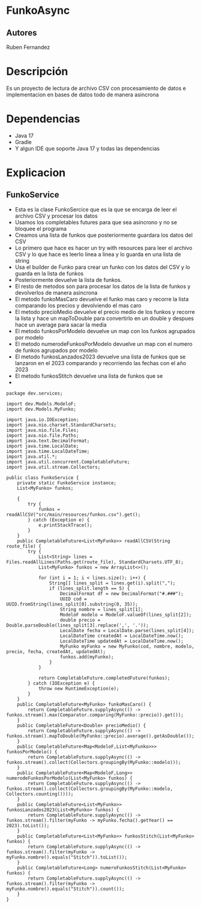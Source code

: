# FunkoAsync

Autores
-------
Ruben Fernandez

# Descripción
Es un proyecto de lectura de archivo CSV con procesamiento de datos e implementacion en bases de datos todo de manera asincrona

# Dependencias
* Java 17
* Gradle 
* Y algun IDE que soporte Java 17 y todas las dependencias

# Explicacion

## FunkoService 
* Esta es la clase FunkoSercice que es la que se encarga de leer el archivo CSV y procesar los datos
* Usamos los completables futures para que sea asincrono y no se bloquee el programa
* Creamos una lista de funkos que posteriormente guardara los datos del CSV
* Lo primero que hace es hacer un try with resources para leer el archivo CSV y lo que hace es leerlo linea a linea y lo guarda en una lista de string
* Usa el builder de Funko para crear un funko con los datos del CSV y lo guarda en la lista de funkos
* Posteriormente devuelve la lista de funkos.
* El resto de metodos son para procesar los datos de la lista de funkos y devolverlos de manera asincrona
* El metodo funkoMasCaro devuelve el funko mas caro y recorre la lista comparando los precios y devolviendo el mas caro
* El metodo precioMedio devuelve el precio medio de los funkos y recorre la lista y hace un mapToDouble para convertirlo en un double y despues hace un average para sacar la media
* El metodo funkosPorModelo devuelve un map con los funkos agrupados por modelo
* El metodo numerodeFunkosPorModelo devuelve un map con el numero de funkos agrupados por modelo
* El metodo funkosLanzados2023 devuelve una lista de funkos que se lanzaron en el 2023 comparando y recorriendo las fechas con el año 2023
* El metodo funkosStitch devuelve una lista de funkos que se 
* 
````
package dev.services;

import dev.Models.ModeloF;
import dev.Models.MyFunko;

import java.io.IOException;
import java.nio.charset.StandardCharsets;
import java.nio.file.Files;
import java.nio.file.Paths;
import java.text.DecimalFormat;
import java.time.LocalDate;
import java.time.LocalDateTime;
import java.util.*;
import java.util.concurrent.CompletableFuture;
import java.util.stream.Collectors;

public class FunkoService {
    private static FunkoService instance;
    List<MyFunko> funkos;

    {
        try {
            funkos = readAllCSV("src/main/resources/funkos.csv").get();
        } catch (Exception e) {
            e.printStackTrace();
        }
    }
    public CompletableFuture<List<MyFunko>> readAllCSV(String route_file) {
        try {
            List<String> lines = Files.readAllLines(Paths.get(route_file), StandardCharsets.UTF_8);
            List<MyFunko> funkos = new ArrayList<>();

            for (int i = 1; i < lines.size(); i++) {
                String[] lines_split = lines.get(i).split(",");
                if (lines_split.length == 5) {
                    DecimalFormat df = new DecimalFormat("#.###");
                    UUID cod = UUID.fromString(lines_split[0].substring(0, 35));
                    String nombre = lines_split[1];
                    ModeloF modelo = ModeloF.valueOf(lines_split[2]);
                    double precio = Double.parseDouble(lines_split[3].replace(',', '.'));
                    LocalDate fecha = LocalDate.parse(lines_split[4]);
                    LocalDateTime createdAt = LocalDateTime.now();
                    LocalDateTime updatedAt = LocalDateTime.now();
                    MyFunko myFunko = new MyFunko(cod, nombre, modelo, precio, fecha, createdAt, updatedAt);
                    funkos.add(myFunko);
                }
            }

            return CompletableFuture.completedFuture(funkos);
        } catch (IOException e) {
            throw new RuntimeException(e);
        }
    }
    public CompletableFuture<MyFunko> funkoMasCaro() {
        return CompletableFuture.supplyAsync(() -> funkos.stream().max(Comparator.comparing(MyFunko::precio)).get());
    }
    public CompletableFuture<Double> precioMedio() {
        return CompletableFuture.supplyAsync(() -> funkos.stream().mapToDouble(MyFunko::precio).average().getAsDouble());
    }
    public CompletableFuture<Map<ModeloF,List<MyFunko>>> funkosPorModelo() {
        return CompletableFuture.supplyAsync(() -> funkos.stream().collect(Collectors.groupingBy(MyFunko::modelo)));
    }
    public CompletableFuture<Map<ModeloF,Long>> numerodeFunkosPorModelo(List<MyFunko> funkos) {
        return CompletableFuture.supplyAsync(() -> funkos.stream().collect(Collectors.groupingBy(MyFunko::modelo, Collectors.counting())));
    }
    public CompletableFuture<List<MyFunko>> funkosLanzados2023(List<MyFunko> funkos) {
        return CompletableFuture.supplyAsync(() -> funkos.stream().filter(myFunko -> myFunko.fecha().getYear() == 2023).toList());
    }
    public CompletableFuture<List<MyFunko>> funkosStitch(List<MyFunko> funkos) {
        return CompletableFuture.supplyAsync(() -> funkos.stream().filter(myFunko -> myFunko.nombre().equals("Stitch")).toList());
    }
    public CompletableFuture<Long> numeroFunkosStitch(List<MyFunko> funkos) {
        return CompletableFuture.supplyAsync(() -> funkos.stream().filter(myFunko -> myFunko.nombre().equals("Stitch")).count());
    }
}

````